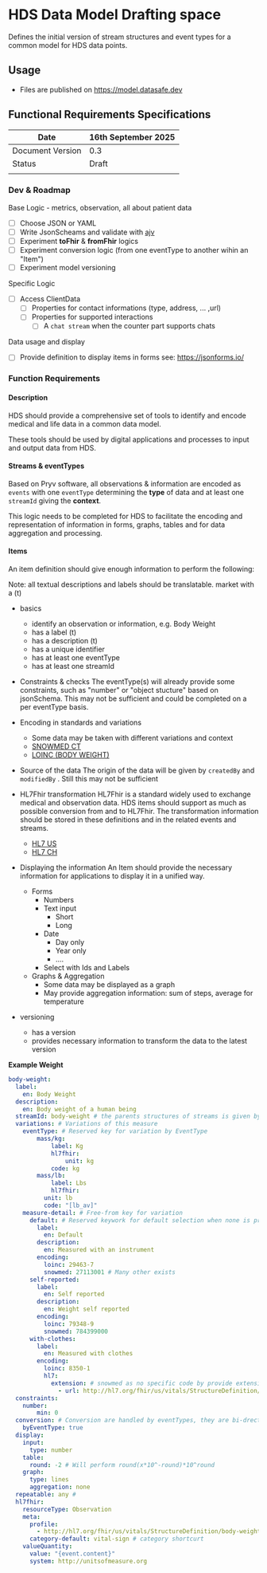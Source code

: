 # HDS Data Model Drafting space

Defines the initial version of stream structures and event types for a common model for HDS data points. 

## Usage 

- Files are published on https://model.datasafe.dev

## Functional Requirements Specifications

| Date             | 16th September 2025 |
| ---------------- | ------------- |
| Document Version | 0.3           |
| Status           | Draft         |
|                  |               |

### Dev & Roadmap 

Base Logic - metrics, observation, all about patient data 

- [ ] Choose JSON or YAML
- [ ] Write JsonScheams and validate with [ajv](https://github.com/ajv-validator/ajv)
- [ ] Experiment **toFhir** & **fromFhir**  logics 
- [ ] Experiment conversion logic (from one eventType to another wihin an "Item")
- [ ] Experiment model versioning 

Specific Logic

- [ ] Access ClientData
  - [ ] Properties for contact informations (type, address, ... ,url)
  - [ ] Properties for supported interactions
    - [ ] A `chat stream` when the counter part supports chats

Data usage and display

- [ ] Provide definition to display items in forms see:  https://jsonforms.io/ 

### Function Requirements

#### Description

HDS should provide a comprehensive set of tools to identify and encode medical and life data in a common data model. 

These tools should be used by digital applications and processes to input and output data from HDS.

#### Streams & eventTypes

Based on Pryv software, all observations & information are encoded as `events`  with one `eventType` determining the **type** of data and at least one `streamId`  giving the **context**.

This logic needs to be completed for HDS to facilitate the encoding and representation of information in forms, graphs, tables and for data aggregation and processing.

#### Items

An item definition should give enough information to perform the following:

Note: all textual descriptions and labels should be translatable. market with a (t)

- basics
  - identify an observation or information, e.g. Body Weight
  - has a label (t)
  - has a description (t)
  - has a unique identifier
  - has at least one eventType
  - has at least one streamId
- Constraints & checks
  The eventType(s) will already provide some constraints, such as "number" or "object stucture" based on jsonSchema. This may not be sufficient and could be completed on a per eventType basis.

- Encoding in standards and variations
  - Some data may be taken with different variations and context
  - [SNOWMED CT](https://bioportal.bioontology.org/ontologies/SNOMEDCT)
  - [LOINC (BODY WEIGHT)](https://loinc.org/LG34372-9)
  
- Source of the data
  The origin of the data will be given by `createdBy` and `modifiedBy` . Still this may not be sufficient 
- HL7Fhir transformation 
  HL7Fhir is a standard widely used to exchange medical and observation data. HDS items should support as much as possible conversion from and to HL7Fhir. The transformation information should be stored in these definitions and in the related events and streams.
  - [HL7 US](https://hl7.org/fhir/us/)
  - [HL7 CH](https://www.fhir.ch)
- Displaying the information
  An Item should provide the necessary information for applications to display it in a unified way.
  - Forms
    - Numbers
    - Text input
      - Short
      - Long
    - Date 
      - Day only
      - Year only
      - ....
    - Select with Ids and Labels
  - Graphs & Aggregation
    - Some data may be displayed as a graph
    - May provide aggregation information: sum  of steps, average for temperature

- versioning
  - has a version
  - provides necessary information to transform the data to the latest version


**Example Weight**
```yaml
body-weight:
  label: 
    en: Body Weight
  description:
    en: Body weight of a human being
  streamId: body-weight # the parents structures of streams is given by the default streams structure
  variations: # Variations of this measure
  	eventType: # Reserved key for variation by EventType
  		mass/kg:
  			label: Kg
  			hl7fhir:
  				unit: kg
        	code: kg
  		mass/lb:
  			label: Lbs
  			hl7fhir:
          unit: lb
          code: "[lb_av]"
    measure-detail: # Free-from key for variation
      default: # Reserved keywork for default selection when none is provided
        label: 
          en: Default
        description: 
          en: Measured with an instrument
        encoding:
          loinc: 29463-7
          snowmed: 27113001 # Many other exists
      self-reported:
        label: 
          en: Self reported
        description: 
          en: Weight self reported
        encoding:
          loinc: 79348-9
          snowmed: 784399000
      with-clothes:
        label:
          en: Measured with clothes
        encoding:
          loinc: 8350-1
          hl7:
            extension: # snowmed as no specific code by provide extension
              - url: http://hl7.org/fhir/us/vitals/StructureDefinition/AssociatedSituationExt
  constraints:
    number: 
        min: 0
  conversion: # Conversion are handled by eventTypes, they are bi-drectionnal
    byEventType: true
  display:
    input:
      type: number
    table:
      round: -2 # Will perform round(x*10^-round)*10^round  
    graph:
      type: lines
      aggregation: none
  repeatable: any # 
  hl7fhir:
    resourceType: Observation
    meta:
      profile:
        - http://hl7.org/fhir/us/vitals/StructureDefinition/body-weight
      category-default: vital-sign # category shortcurt
    valueQuantity:
      value: "{event.content}"
      system: http://unitsofmeasure.org

```

